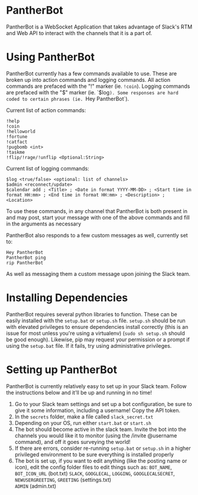 # PantherBot
PantherBot is a WebSocket Application that takes advantage of Slack's RTM and Web API to interact with the channels that it is a part of.

# Using PantherBot
PantherBot currently has a few commands available to use. These are broken up into action commands and logging commands.
All action commands are prefaced with the "!" marker (ie. `!coin`).
Logging commands are prefaced with the "$" marker (ie. `$log`).
Some responses are hard coded to certain phrases (ie. `Hey PantherBot`).

Current list of action commands:
```
!help
!coin
!helloworld
!fortune
!catfact
!pugbomb <int>
!taskme
!flip/!rage/!unflip <Optional:String>
```

Current list of logging commands:
```
$log <true/false> <optional: list of channels>
$admin <reconnect/update>
$calendar add ; <Title> ; <Date in format YYYY-MM-DD> ; <Start time in format HH:mm> ; <End time in format HH:mm> ; <Description> ; <Location>
```

To use these commands, in any channel that PantherBot is both present in and may post, start your message with one of the above commands and fill in the arguments as necessary

PantherBot also responds to a few custom messages as well, currently set to:
```
Hey PantherBot
PantherBot ping
rip PantherBot
```
As well as messaging them a custom message upon joining the Slack team.

# Installing Dependencies
PantherBot requires several python libraries to function. These can be easily installed with the `setup.bat` or `setup.sh` file.
`setup.sh` should be run with elevated privileges to ensure dependencies install correctly (this is an issue for most unless you're using a virtualenv) (`sudo sh setup.sh` should be good enough).
Likewise, pip may request your permission or a prompt if using the `setup.bat` file. If it fails, try using administrative privileges.

# Setting up PantherBot
PantherBot is currently relatively easy to set up in your Slack team. Follow the instructions below and it'll be up and running in no time!

1. Go to your Slack team settings and set up a bot configuration, be sure to give it some information, including a username! Copy the API token.
2. In the `secrets` folder, make a file called `slack_secret.txt`
3. Depending on your OS, run either `start.bat` or `start.sh`
4. The bot should become active in the slack team. Invite the bot into the channels you would like it to monitor (using the /invite @username command), and off it goes surveying the world!
5. If there are errors, consider re-running `setup.bat` or `setup.sh` in a higher privileged environment to be sure everything is installed properly
5. The bot is set up, if you want to edit anything (like the posting name or icon), edit the config folder files to edit things such as:
`BOT_NAME`, `BOT_ICON_URL` (bot.txt)
`SLACK`, `GOOGLECAL`, `LOGGING`, `GOOGLECALSECRET`, `NEWUSERGREETING`, `GREETING` (settings.txt)  
`ADMIN` (admin.txt)

